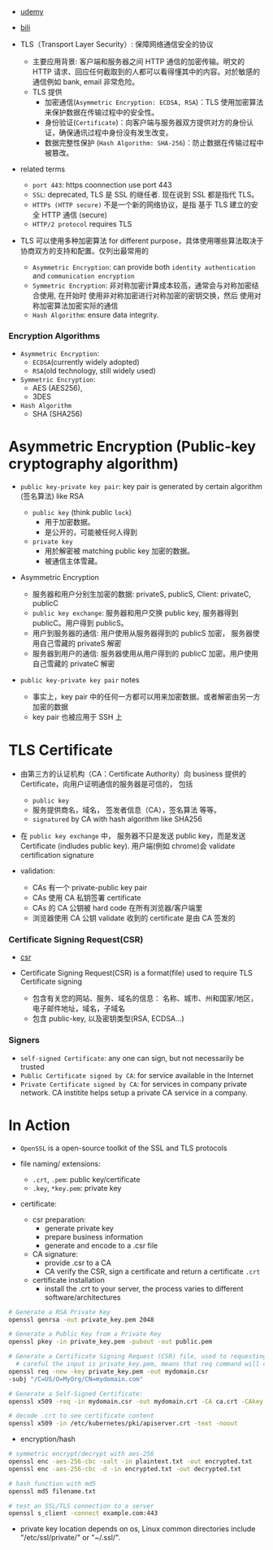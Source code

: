- [udemy](https://www.udemy.com/course/certified-kubernetes-administrator-with-practice-tests/learn/lecture/14296090)
- [bili](https://www.bilibili.com/video/BV1Qv41167ck?p=82)

- TLS（Transport Layer Security）: 保障网络通信安全的协议

  - 主要应用背景: 客户端和服务器之间 HTTP 通信的加密传输。明文的 HTTP 请求、回应任何截取到的人都可以看得懂其中的内容。对於敏感的通信例如 bank, email 非常危险。
  - TLS 提供
    - 加密通信(`Asymmetric Encryption: ECDSA, RSA`)：TLS 使用加密算法来保护数据在传输过程中的安全性。
    - 身份验证(`Certificate`)：向客户端与服务器双方提供对方的身份认证，确保通讯过程中身份没有发生改变。
    - 数据完整性保护 (`Hash Algorithm: SHA-256`)：防止数据在传输过程中被篡改。

- related terms

  - `port 443`: https coonnection use port 443
  - `SSL`: deprecated, TLS 是 SSL 的继任者. 现在说到 SSL 都是指代 TLS。
  - `HTTPs (HTTP secure)` 不是一个新的网络协议，是指 基于 TLS 建立的安全 HTTP 通信 (secure)
  - `HTTP/2 protocol` requires TLS

- TLS 可以使用多种加密算法 for different purpose，具体使用哪些算法取决于协商双方的支持和配置。仅列出最常用的

  - `Asymmetric Encryption`: can provide both `identity authentication` and `communication encryption`
  - `Symmetric Encryption`: 非对称加密计算成本较高，通常会与对称加密结合使用, 在开始时 使用非对称加密进行对称加密的密钥交换，然后 使用对称加密算法加密实际的通信
  - `Hash Algorithm`: ensure data integrity.

### Encryption Algorithms

- `Asymmetric Encryption`:
  - `ECDSA`(currently widely adopted)
  - `RSA`(old technology, still widely used)
- `Symmetric Encryption`:
  - AES (AES256),
  - 3DES
- `Hash Algorithm`
  - SHA (SHA256)

# Asymmetric Encryption (Public-key cryptography algorithm)

- `public key-private key pair`: key pair is generated by certain algorithm (签名算法) like RSA

  - `public key` (think public `lock`)
    - 用于加密数据。
    - 是公开的，可能被任何人得到
  - `private key`
    - 用於解密被 matching public key 加密的数据。
    - 被通信主体雪藏。

- Asymmetric Encryption

  - 服务器和用户分别生加密的数据: privateS, publicS, Client: privateC, publicC
  - `public key exchange`: 服务器和用户交换 public key, 服务器得到 publicC。用户得到 publicS。
  - 用户到服务器的通信: 用户使用从服务器得到的 publicS 加密， 服务器使用自己雪藏的 privateS 解密
  - 服务器到用户的通信: 服务器使用从用户得到的 publicC 加密。用户使用自己雪藏的 privateC 解密

- `public key-private key pair` notes
  - 事实上，key pair 中的任何一方都可以用来加密数据。或者解密由另一方加密的数据
  - key pair 也被应用于 SSH 上

# TLS Certificate

- 由第三方的认证机构（CA：Certificate Authority）向 business 提供的 Certificate，向用户证明通信的服务器是可信的， 包括

  - `public key`
  - 服务提供商名，域名， 签发者信息（CA），签名算法 等等。
  - `signatured` by CA with hash algorithm like SHA256

- 在 `public key exchange` 中， 服务器不只是发送 public key，而是发送 Certificate (indludes public key). 用户端(例如 chrome)会 validate certification signature

- validation:
  - CAs 有一个 private-public key pair
  - CAs 使用 CA 私钥签署 certificate
  - CAs 的 CA 公钥被 hard code 在所有浏览器/客户端里
  - 浏览器使用 CA 公钥 validate 收到的 certificate 是由 CA 签发的

### Certificate Signing Request(CSR)

- [csr](https://www.keyfactor.com/blog/what-is-a-certificate-signing-request-csr/)

- Certificate Signing Request(CSR) is a format(file) used to require TLS Certificate signing

  - 包含有关您的网站、服务、域名的信息： 名称、城市、州和国家/地区， 电子邮件地址，域名，子域名
  - 包含 public-key, 以及密钥类型(RSA, ECDSA...)

### Signers

- `self-signed Certificate`: any one can sign, but not necessarily be trusted
- `Public Certificate signed by CA`: for service available in the Internet
- `Private Certificate signed by CA`: for services in company private network. CA institite helps setup a private CA service in a company.

# In Action

- `OpenSSL` is a open-source toolkit of the SSL and TLS protocols

- file naming/ extensions:

  - `.crt`, `.pem`: public key/certificate
  - `.key`, `*key.pem`: private key

- certificate:
  - csr preparation:
    - generate private key
    - prepare business information
    - generate and encode to a .csr file
  - CA signature:
    - provide .csr to a CA
    - CA verify the CSR, sign a certificate and return a certificate `.crt`
  - certificate installation
    - install the .crt to your server, the process varies to different software/architectures

```bash
# Generate a RSA Private Key
openssl genrsa -out private_key.pem 2048

# Generate a Public Key from a Private Key
openssl pkey -in private_key.pem -pubout -out public.pem

# Generate a Certificate Signing Request (CSR) file, used to requesting an SSL/TLS certificate
  # careful the input is private_key.pem, means that req command will create the public key for you
openssl req -new -key private_key.pem -out mydomain.csr
-subj "/C=US/O=MyOrg/CN=mydomain.com"

# Generate a Self-Signed Certificate:
openssl x509 -req -in mydomain.csr -out mydomain.crt -CA ca.crt -CAkey ca.key -CAcreateserial -days 3650

# decode .crt to see certificate content
openssl x509 -in /etc/kubernetes/pki/apiserver.crt -text -noout
```

- encryption/hash

```bash
# symmetric encrypt/decrypt with aes-256
openssl enc -aes-256-cbc -salt -in plaintext.txt -out encrypted.txt
openssl enc -aes-256-cbc -d -in encrypted.txt -out decrypted.txt

# hash function with md5
openssl md5 filename.txt

# test an SSL/TLS connection to a server
openssl s_client -connect example.com:443
```

- private key location depends on os, Linux common directories include "/etc/ssl/private/" or "~/.ssl/".
